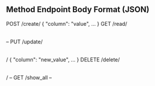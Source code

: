 Method	Endpoint	            Body Format (JSON)
-----------------------------------------------------------------
POST	/create/<table>	        { "column": "value", ... }
GET	    /read/<table>	        –
PUT	    /update/<table>/<id>	{ "column": "new_value", ... }
DELETE	/delete/<table>/<id>	–
GET	    /show_all	            –